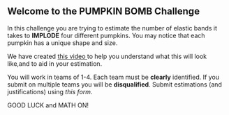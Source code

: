 ## Welcome to the PUMPKIN BOMB Challenge
In this challenge you are trying to estimate the number of elastic bands it takes to **IMPLODE** four different pumpkins. 
You may notice that each pumpkin has a unique shape and size. 

We have created <a href="https://drive.google.com/file/d/1YJOabLfp-1xUdJ0rJRpUtZUwLfkyxJCw/view?usp=sharing"> this video </a> to help you understand what this will look like,and to aid in your estimation. 

You will work in teams of 1-4. Each team must be **clearly** identified. If you submit on multiple teams you will be **disqualified**. Submit estimations (and justifications) using *this form*. 

GOOD LUCK and MATH ON! 
